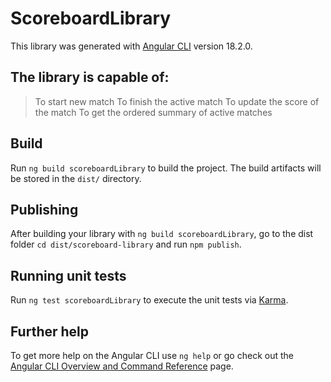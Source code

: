 # ScoreboardLibrary

This library was generated with [Angular CLI](https://github.com/angular/angular-cli) version 18.2.0.

##  The library is capable of:

> To start new match
> To finish the active match
> To update the score of the match
> To get the ordered summary of active matches

## Build

Run `ng build scoreboardLibrary` to build the project. The build artifacts will be stored in the `dist/` directory.

## Publishing

After building your library with `ng build scoreboardLibrary`, go to the dist folder `cd dist/scoreboard-library` and run `npm publish`.

## Running unit tests

Run `ng test scoreboardLibrary` to execute the unit tests via [Karma](https://karma-runner.github.io).

## Further help

To get more help on the Angular CLI use `ng help` or go check out the [Angular CLI Overview and Command Reference](https://angular.dev/tools/cli) page.
